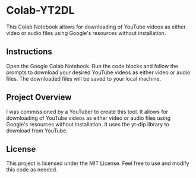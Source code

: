 # Colab-YT2DL
This Colab Notebook allows for downloading of YouTube videos as either video or audio files using Google's resources without installation.

## Instructions
Open the Google Colab Notebook.
Run the code blocks and follow the prompts to download your desired YouTube videos as either video or audio files.
The downloaded files will be saved to your local machine.

## Project Overview
I was commissioned by a YouTuber to create this tool. It allows for downloading of YouTube videos as either video or audio files using Google's resources without installation. It uses the yt-dlp library to download from YouTube. 

## License
This project is licensed under the MIT License. Feel free to use and modify this code as needed.
